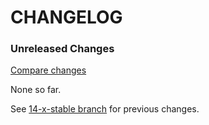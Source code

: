 # CHANGELOG

### Unreleased Changes

[Compare changes](https://github.com/codevise/pageflow/compare/14-x-stable...master)

None so far.

See
[14-x-stable branch](https://github.com/codevise/pageflow/blob/14-x-stable/CHANGELOG.md)
for previous changes.
